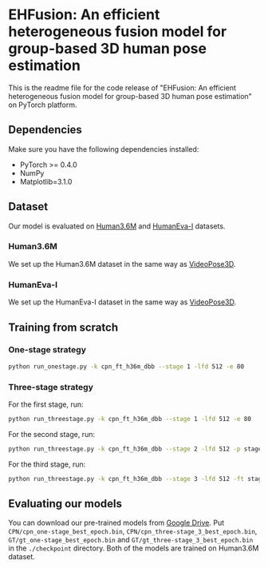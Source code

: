 # EHFusion: An efficient heterogeneous fusion model for group-based 3D human pose estimation

This is the readme file for the code release of "EHFusion: An efficient heterogeneous fusion model for group-based 3D human pose estimation" on PyTorch platform.

## Dependencies
Make sure you have the following dependencies installed:
* PyTorch >= 0.4.0
* NumPy
* Matplotlib=3.1.0

## Dataset

Our model is evaluated on [Human3.6M](http://vision.imar.ro/human3.6m) and [HumanEva-I](http://humaneva.is.tue.mpg.de/datasets_human_1) datasets.

### Human3.6M
We set up the Human3.6M dataset in the same way as [VideoPose3D](https://github.com/facebookresearch/VideoPose3D/blob/master/DATASETS.md). 

### HumanEva-I
We set up the HumanEva-I dataset in the same way as [VideoPose3D](https://github.com/facebookresearch/VideoPose3D/blob/master/DATASETS.md).

## Training from scratch
### One-stage strategy

```bash
python run_onestage.py -k cpn_ft_h36m_dbb --stage 1 -lfd 512 -e 80
```
### Three-stage strategy

For the first stage, run:

```bash
python run_threestage.py -k cpn_ft_h36m_dbb --stage 1 -lfd 512 -e 80
```

For the second stage, run:
```bash
python run_threestage.py -k cpn_ft_h36m_dbb --stage 2 -lfd 512 -p stage_1_best_model.bin -e 80
```

For the third stage, run:
```bash
python run_threestage.py -k cpn_ft_h36m_dbb --stage 3 -lfd 512 -ft stage_2_best_model.bin -lr 0.0005 -e 80
```
## Evaluating our models

You can download our pre-trained models from [Google Drive](https://drive.google.com/drive/u/0/my-drive). Put `CPN/cpn_one-stage_best_epoch.bin`, `CPN/cpn_three-stage_3_best_epoch.bin`, `GT/gt_one-stage_best_epoch.bin` and `GT/gt_three-stage_3_best_epoch.bin` in the `./checkpoint` directory. Both of the models are trained on Human3.6M dataset.

